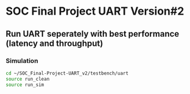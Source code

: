 # SOC Final Project UART Version#2
## Run UART seperately with best performance (latency and throughput)
### Simulation
```sh
cd ~/SOC_Final-Project-UART_v2/testbench/uart
source run_clean
source run_sim
```

